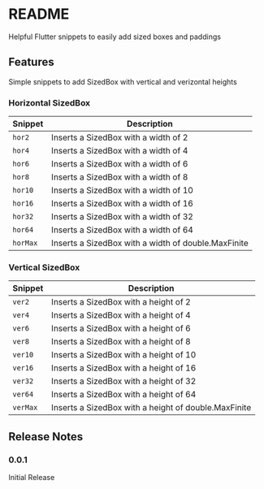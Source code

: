 # README

Helpful Flutter snippets to easily add sized boxes and paddings

## Features

Simple snippets to add SizedBox with vertical and verizontal heights

### Horizontal SizedBox

| Snippet    | Description                                                                      |
| ---------- | -------------------------------------------------------------------------------- |
| `hor2`     | Inserts a SizedBox with a width of 2                                             |
| `hor4`     | Inserts a SizedBox with a width of 4                                             |
| `hor6`     | Inserts a SizedBox with a width of 6                                             |
| `hor8`     | Inserts a SizedBox with a width of 8                                             |
| `hor10`    | Inserts a SizedBox with a width of 10                                            |
| `hor16`    | Inserts a SizedBox with a width of 16                                            |
| `hor32`    | Inserts a SizedBox with a width of 32                                            |
| `hor64`    | Inserts a SizedBox with a width of 64                                            |
| `horMax`   | Inserts a SizedBox with a width of double.MaxFinite                              |

### Vertical SizedBox

| Snippet    | Description                                                                      |
| ---------- | -------------------------------------------------------------------------------- |
| `ver2`     | Inserts a SizedBox with a height of 2                                            |
| `ver4`     | Inserts a SizedBox with a height of 4                                            |
| `ver6`     | Inserts a SizedBox with a height of 6                                            |
| `ver8`     | Inserts a SizedBox with a height of 8                                            |
| `ver10`    | Inserts a SizedBox with a height of 10                                           |
| `ver16`    | Inserts a SizedBox with a height of 16                                           |
| `ver32`    | Inserts a SizedBox with a height of 32                                           |
| `ver64`    | Inserts a SizedBox with a height of 64                                           |
| `verMax`   | Inserts a SizedBox with a height of double.MaxFinite                             |

## Release Notes

### 0.0.1

Initial Release
